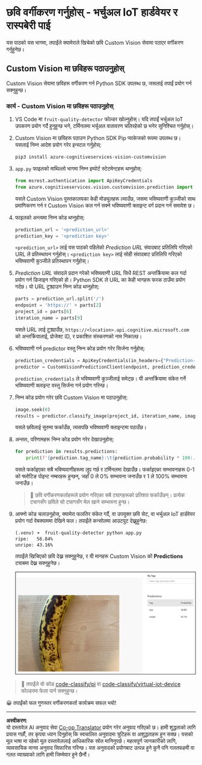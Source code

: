 <!--
CO_OP_TRANSLATOR_METADATA:
{
  "original_hash": "e5896207b304ce1abaf065b8acc0cc79",
  "translation_date": "2025-08-27T10:22:59+00:00",
  "source_file": "4-manufacturing/lessons/2-check-fruit-from-device/single-board-computer-classify-image.md",
  "language_code": "ne"
}
-->
# छवि वर्गीकरण गर्नुहोस् - भर्चुअल IoT हार्डवेयर र रास्पबेरी पाई

यस पाठको यस भागमा, तपाईंले क्यामेराले खिचेको छवि Custom Vision सेवामा पठाएर वर्गीकरण गर्नुहुनेछ।

## Custom Vision मा छविहरू पठाउनुहोस्

Custom Vision सेवामा छविहरू वर्गीकरण गर्न Python SDK उपलब्ध छ, जसलाई तपाईं प्रयोग गर्न सक्नुहुन्छ।

### कार्य - Custom Vision मा छविहरू पठाउनुहोस्

1. VS Code मा `fruit-quality-detector` फोल्डर खोल्नुहोस्। यदि तपाईं भर्चुअल IoT उपकरण प्रयोग गर्दै हुनुहुन्छ भने, टर्मिनलमा भर्चुअल वातावरण चलिरहेको छ भनेर सुनिश्चित गर्नुहोस्।

1. Custom Vision मा छविहरू पठाउन Python SDK Pip प्याकेजको रूपमा उपलब्ध छ। यसलाई निम्न आदेश प्रयोग गरेर इन्स्टल गर्नुहोस्:

    ```sh
    pip3 install azure-cognitiveservices-vision-customvision
    ```

1. `app.py` फाइलको माथिल्लो भागमा निम्न इम्पोर्ट स्टेटमेन्टहरू थप्नुहोस्:

    ```python
    from msrest.authentication import ApiKeyCredentials
    from azure.cognitiveservices.vision.customvision.prediction import CustomVisionPredictionClient
    ```

    यसले Custom Vision पुस्तकालयका केही मोड्युलहरू ल्याउँछ, जसमा भविष्यवाणी कुञ्जीको साथ प्रमाणिकरण गर्न र Custom Vision कल गर्न सक्ने भविष्यवाणी क्लाइन्ट वर्ग प्रदान गर्न समावेश छ।

1. फाइलको अन्त्यमा निम्न कोड थप्नुहोस्:

    ```python
    prediction_url = '<prediction_url>'
    prediction_key = '<prediction key>'
    ```

    `<prediction_url>` लाई यस पाठको पहिलेको *Prediction URL* संवादबाट प्रतिलिपि गरिएको URL ले प्रतिस्थापन गर्नुहोस्। `<prediction key>` लाई सोही संवादबाट प्रतिलिपि गरिएको भविष्यवाणी कुञ्जीले प्रतिस्थापन गर्नुहोस्।

1. *Prediction URL* संवादले प्रदान गरेको भविष्यवाणी URL सिधै REST अन्तर्क्रियामा कल गर्दा प्रयोग गर्न डिजाइन गरिएको हो। Python SDK ले URL का केही भागहरू फरक ठाउँमा प्रयोग गर्दछ। यो URL टुक्र्याउन निम्न कोड थप्नुहोस्:

    ```python
    parts = prediction_url.split('/')
    endpoint = 'https://' + parts[2]
    project_id = parts[6]
    iteration_name = parts[9]
    ```

    यसले URL लाई टुक्र्याउँछ, `https://<location>.api.cognitive.microsoft.com` को अन्तर्क्रियालाई, प्रोजेक्ट ID, र प्रकाशित संस्करणको नाम निकाल्छ।

1. भविष्यवाणी गर्न predictor वस्तु निम्न कोड प्रयोग गरेर सिर्जना गर्नुहोस्:

    ```python
    prediction_credentials = ApiKeyCredentials(in_headers={"Prediction-key": prediction_key})
    predictor = CustomVisionPredictionClient(endpoint, prediction_credentials)
    ```

    `prediction_credentials` ले भविष्यवाणी कुञ्जीलाई समेट्छ। यी अन्तर्क्रियामा संकेत गर्ने भविष्यवाणी क्लाइन्ट वस्तु सिर्जना गर्न प्रयोग गरिन्छ।

1. निम्न कोड प्रयोग गरेर छवि Custom Vision मा पठाउनुहोस्:

    ```python
    image.seek(0)
    results = predictor.classify_image(project_id, iteration_name, image)
    ```

    यसले छविलाई सुरुमा फर्काउँछ, त्यसपछि भविष्यवाणी क्लाइन्टमा पठाउँछ।

1. अन्ततः, परिणामहरू निम्न कोड प्रयोग गरेर देखाउनुहोस्:

    ```python
    for prediction in results.predictions:
        print(f'{prediction.tag_name}:\t{prediction.probability * 100:.2f}%')
    ```

    यसले फर्काइएका सबै भविष्यवाणीहरूमा लूप गर्छ र टर्मिनलमा देखाउँछ। फर्काइएका सम्भावनाहरू 0-1 को फ्लोटिङ पोइन्ट नम्बरहरू हुन्छन्, जहाँ 0 ले 0% सम्भावना जनाउँछ र 1 ले 100% सम्भावना जनाउँछ।

    > 💁 छवि वर्गीकरणकर्ताहरूले प्रयोग गरिएका सबै ट्यागहरूको प्रतिशत फर्काउँछन्। प्रत्येक ट्यागसँग छविले सो ट्यागसँग मेल खाने सम्भावना हुन्छ।

1. आफ्नो कोड चलाउनुहोस्, क्यामेरा फलतिर संकेत गर्दै, वा उपयुक्त छवि सेट, वा भर्चुअल IoT हार्डवेयर प्रयोग गर्दा वेबक्याममा देखिने फल। तपाईंले कन्सोलमा आउटपुट देख्नुहुनेछ:

    ```output
    (.venv) ➜  fruit-quality-detector python app.py
    ripe:   56.84%
    unripe: 43.16%
    ```

    तपाईंले खिचिएको छवि देख्न सक्नुहुनेछ, र यी मानहरू Custom Vision को **Predictions** ट्याबमा देख्न सक्नुहुनेछ।

    ![Custom Vision मा एउटा केरा, 56.8% मा पाको र 43.1% मा काँचो भविष्यवाणी गरिएको](../../../../../translated_images/custom-vision-banana-prediction.30cdff4e1d72db5d9a0be0193790a47c2b387da034e12dc1314dd57ca2131b59.ne.png)

> 💁 तपाईंले यो कोड [code-classify/pi](../../../../../4-manufacturing/lessons/2-check-fruit-from-device/code-classify/pi) वा [code-classify/virtual-iot-device](../../../../../4-manufacturing/lessons/2-check-fruit-from-device/code-classify/virtual-iot-device) फोल्डरमा फेला पार्न सक्नुहुन्छ।

😀 तपाईंको फल गुणस्तर वर्गीकरणकर्ता कार्यक्रम सफल भयो!

---

**अस्वीकरण**:  
यो दस्तावेज़ AI अनुवाद सेवा [Co-op Translator](https://github.com/Azure/co-op-translator) प्रयोग गरेर अनुवाद गरिएको छ। हामी शुद्धताको लागि प्रयास गर्छौं, तर कृपया ध्यान दिनुहोस् कि स्वचालित अनुवादमा त्रुटिहरू वा अशुद्धताहरू हुन सक्छ। यसको मूल भाषा मा रहेको मूल दस्तावेज़लाई आधिकारिक स्रोत मानिनुपर्छ। महत्वपूर्ण जानकारीको लागि, व्यावसायिक मानव अनुवाद सिफारिस गरिन्छ। यस अनुवादको प्रयोगबाट उत्पन्न हुने कुनै पनि गलतफहमी वा गलत व्याख्याको लागि हामी जिम्मेवार हुने छैनौं।